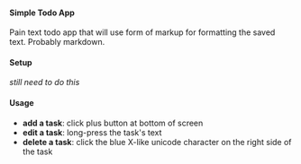 #### Simple Todo App
Pain text todo app that will use form of markup for formatting the saved text. Probably markdown.

#### Setup
_still need to do this_

#### Usage
- **add a task**: click plus button at bottom of screen
- **edit a task**: long-press the task's text
- **delete a task**: click the blue X-like unicode character on the right side of the task
